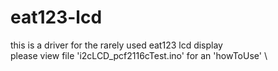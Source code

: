 # eat123-lcd
this is a driver for the rarely used eat123 lcd display \
 please view file 'i2cLCD_pcf2116cTest.ino' for an 'howToUse' \
